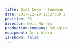 ```yaml
---
title: Diet Coke - Snowman
date: 2017-12-20 12:27:00 Z
position: 35
director: Neil Harris
production-company: Smuggler
equipment: Arri Alexa
is-shown: false
---
```


